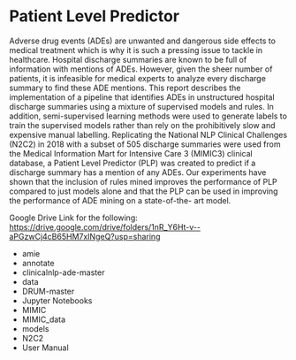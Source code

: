 # Patient Level Predictor

Adverse drug events (ADEs) are unwanted and dangerous side effects to medical treatment which is why it is such a pressing issue to tackle in healthcare. Hospital discharge summaries are known to be full of information with mentions of ADEs. However, given the sheer number of patients, it is infeasible for medical experts to analyze every discharge summary to find these ADE mentions. This report describes the implementation of a pipeline that identifies ADEs in unstructured hospital discharge summaries using a mixture of supervised models and rules. In addition, semi-supervised learning methods were used to generate labels to train the supervised models rather than rely on the prohibitively slow and expensive manual labelling. Replicating the National NLP Clinical Challenges (N2C2) in 2018 with a subset of 505 discharge summaries were used from the Medical Information Mart for Intensive Care 3 (MIMIC3) clinical database, a Patient Level Predictor (PLP) was created to predict if a discharge summary has a mention of any ADEs. Our experiments have shown that the inclusion of rules mined improves the performance of PLP compared to just models alone and that the PLP can be used in improving the performance of ADE mining on a state-of-the- art model.


Google Drive Link for the following: https://drive.google.com/drive/folders/1nR_Y6Ht-v--aPGzwCj4cB65HM7xINgeQ?usp=sharing

- amie
- annotate
- clinicalnlp-ade-master
- data
- DRUM-master
- Jupyter Notebooks
- MIMIC
- MIMIC_data
- models
- N2C2
- User Manual
